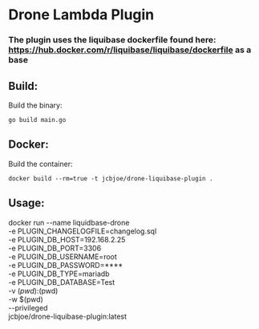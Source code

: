 # Drone Lambda Plugin

### The plugin uses the liquibase dockerfile found here: https://hub.docker.com/r/liquibase/liquibase/dockerfile as a base

## Build:

Build the binary:

```
go build main.go
```

## Docker:

Build the container:

```
docker build --rm=true -t jcbjoe/drone-liquibase-plugin .
```

## Usage:

docker run --name liquidbase-drone \
-e PLUGIN_CHANGELOGFILE=changelog.sql \
-e PLUGIN_DB_HOST=192.168.2.25 \
-e PLUGIN_DB_PORT=3306 \
-e PLUGIN_DB_USERNAME=root \
-e PLUGIN_DB_PASSWORD=\*\*\*\* \
-e PLUGIN_DB_TYPE=mariadb \
-e PLUGIN_DB_DATABASE=Test \
-v $(pwd):$(pwd) \
-w \$(pwd) \
--privileged \
jcbjoe/drone-liquibase-plugin:latest
